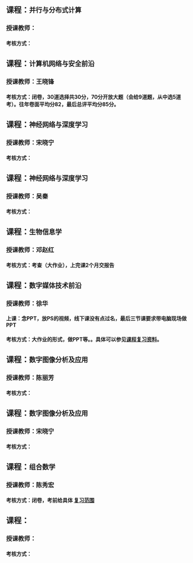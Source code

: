 ## 课程：` 并行与分布式计算 `
### 授课教师：
#### 考核方式：

## 课程：` 计算机网络与安全前沿 `
### 授课教师：王晓锋
#### 考核方式：闭卷，30道选择共30分，70分开放大题（会给9道题，从中选5道考）。往年卷面平均分82，最后总评平均分85分。

## 课程：` 神经网络与深度学习 `
### 授课教师：宋晓宁
#### 考核方式：

## 课程：` 神经网络与深度学习 `
### 授课教师：吴秦
#### 考核方式：

## 课程：` 生物信息学 `
### 授课教师：邓赵红
#### 考核方式：考查（大作业），上完课2个月交报告

## 课程：` 数字媒体技术前沿 `
### 授课教师：徐华
#### 上课：念PPT，放PS的视频，线下课没有点过名，最后三节课要求带电脑现场做PPT
#### 考核方式：大作业的形式，做PPT等。。具体可以参见[课程复习资料][SZMTJSQYZL]。

## 课程：` 数字图像分析及应用 `
### 授课教师：陈丽芳
#### 考核方式：

## 课程：` 数字图像分析及应用 `
### 授课教师：宋晓宁
#### 考核方式：

## 课程：` 组合数学 `
### 授课教师：陈秀宏
#### 考核方式：闭卷，考前给具体 [ 复习范围 ][1]

## 课程：`  `
### 授课教师：
#### 考核方式：

[1]:https://github.com/gcw0618/JNU/tree/main/%E5%A4%8D%E4%B9%A0%E8%B5%84%E6%96%99/%E7%BB%84%E5%90%88%E6%95%B0%E5%AD%A6
[SZMTJSQYZL]:https://github.com/gcw0618/JNU/tree/main/%E5%A4%8D%E4%B9%A0%E8%B5%84%E6%96%99/%E6%95%B0%E5%AD%97%E5%AA%92%E4%BD%93%E6%8A%80%E6%9C%AF%E5%89%8D%E6%B2%BF-%E5%BE%90%E5%8D%8E
